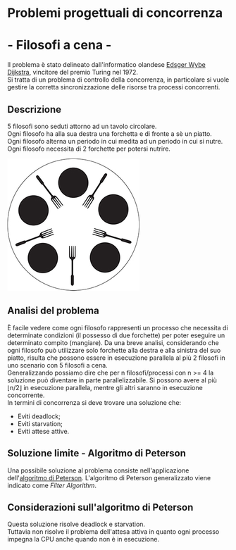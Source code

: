# Problemi progettuali di concorrenza   
# - Filosofi a cena -

Il problema è stato delineato dall'informatico olandese
[Edsger Wybe Dijkstra](https://it.wikipedia.org/wiki/Edsger_Dijkstra),
 vincitore del premio Turing nel 1972.  
Si tratta di un problema di controllo della concorrenza, in particolare
si vuole gestire la corretta sincronizzazione delle risorse tra
processi concorrenti.

## Descrizione

5 filosofi sono seduti attorno ad un tavolo circolare.  
Ogni filosofo ha alla sua destra una forchetta e di fronte a sè un piatto.  
Ogni filosofo alterna un periodo in cui medita ad un periodo in cui si nutre.  
Ogni filosofo necessita di 2 forchette per potersi nutrire.  

![alt text](../../img/filosofi.jpg "Rappresentazione del problema dei filosofi a cena")


## Analisi del problema

È facile vedere come ogni filosofo rappresenti un processo
che necessita di determinate condizioni (il possesso di due forchette)
per poter eseguire un determinato compito (mangiare).
Da una breve analisi, considerando che ogni filosofo può utilizzare
solo forchette alla destra e alla sinistra del suo piatto, risulta
che possono essere in esecuzione parallela al più 2 filosofi in uno scenario con 5 filosofi a cena.  
Generalizzando possiamo dire che per n filosofi/processi con n >= 4 la soluzione può diventare in parte parallelizzabile. Si possono avere al più
⌊n/2⌋ in esecuzione parallela, mentre gli altri saranno in esecuzione concorrente.  
In termini di concorrenza si deve trovare una soluzione che:
* Eviti deadlock;
* Eviti starvation;
* Eviti attese attive.

## Soluzione limite - Algoritmo di Peterson

Una possibile soluzione al problema consiste nell'applicazione
dell'[algoritmo di Peterson](https://it.wikipedia.org/wiki/Algoritmo_di_Peterson).
L'algoritmo di Peterson generalizzato viene indicato come *Filter Algorithm*.

## Considerazioni sull'algoritmo di Peterson

Questa soluzione risolve deadlock e starvation.  
Tuttavia non risolve il problema dell'attesa attiva in quanto
ogni processo impegna la CPU anche quando non è in esecuzione.
